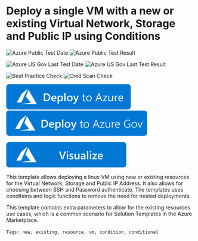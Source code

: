# Deploy a single VM with a new or existing Virtual Network, Storage and Public IP using Conditions

![Azure Public Test Date](https://azurequickstartsservice.blob.core.windows.net/badges/quickstarts/microsoft.compute/vm-new-or-existing-conditions/PublicLastTestDate.svg)
![Azure Public Test Result](https://azurequickstartsservice.blob.core.windows.net/badges/quickstarts/microsoft.compute/vm-new-or-existing-conditions/PublicDeployment.svg)

![Azure US Gov Last Test Date](https://azurequickstartsservice.blob.core.windows.net/badges/quickstarts/microsoft.compute/vm-new-or-existing-conditions/FairfaxLastTestDate.svg)
![Azure US Gov Last Test Result](https://azurequickstartsservice.blob.core.windows.net/badges/quickstarts/microsoft.compute/vm-new-or-existing-conditions/FairfaxDeployment.svg)

![Best Practice Check](https://azurequickstartsservice.blob.core.windows.net/badges/quickstarts/microsoft.compute/vm-new-or-existing-conditions/BestPracticeResult.svg)
![Cred Scan Check](https://azurequickstartsservice.blob.core.windows.net/badges/quickstarts/microsoft.compute/vm-new-or-existing-conditions/CredScanResult.svg)

[![Deploy To Azure](https://raw.githubusercontent.com/Azure/azure-quickstart-templates/master/1-CONTRIBUTION-GUIDE/images/deploytoazure.svg?sanitize=true)](https://portal.azure.com/#create/Microsoft.Template/uri/https%3A%2F%2Fraw.githubusercontent.com%2FAzure%2Fazure-quickstart-templates%2Fmaster%2Fquickstarts%2Fmicrosoft.compute%2Fvm-new-or-existing-conditions%2Fazuredeploy.json)  
[![Deploy To Azure US Gov](https://raw.githubusercontent.com/Azure/azure-quickstart-templates/master/1-CONTRIBUTION-GUIDE/images/deploytoazuregov.svg?sanitize=true)](https://portal.azure.us/#create/Microsoft.Template/uri/https%3A%2F%2Fraw.githubusercontent.com%2FAzure%2Fazure-quickstart-templates%2Fmaster%2Fquickstarts%2Fmicrosoft.compute%2Fvm-new-or-existing-conditions%2Fazuredeploy.json)

[![Visualize](https://raw.githubusercontent.com/Azure/azure-quickstart-templates/master/1-CONTRIBUTION-GUIDE/images/visualizebutton.svg?sanitize=true)](http://armviz.io/#/?load=https%3A%2F%2Fraw.githubusercontent.com%2FAzure%2Fazure-quickstart-templates%2Fmaster%2Fquickstarts%2Fmicrosoft.compute%2Fvm-new-or-existing-conditions%2Fazuredeploy.json)

This template allows deploying a linux VM using new or existing resources for the Virtual Network, Storage and Public IP Address.  It also allows for choosing between SSH and Password authenticate.  The templates uses conditions and logic functions to remove the need for nested deployments. 

This template contains extra parameters to allow for the existing resources use cases, which is a common scenario for Solution Templates in the Azure Marketplace.

`Tags: new, existing, resource, vm, condition, conditional`


